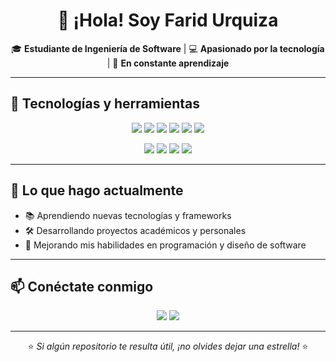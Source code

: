 <h1 align="center">👋 ¡Hola! Soy Farid Urquiza</h1>

<p align="center">
  🎓 <b>Estudiante de Ingeniería de Software</b> | 💻 <b>Apasionado por la tecnología</b> | 🚀 <b>En constante aprendizaje</b>
</p>

---

## 🚀 Tecnologías y herramientas

<p align="center">
  <img src="https://img.shields.io/badge/Python-3776AB?style=for-the-badge&logo=python&logoColor=white"/>
  <img src="https://img.shields.io/badge/C++-00599C?style=for-the-badge&logo=c%2B%2B&logoColor=white"/>
  <img src="https://img.shields.io/badge/Java-ED8B00?style=for-the-badge&logo=java&logoColor=white"/>
  <img src="https://img.shields.io/badge/C%23-239120?style=for-the-badge&logo=c-sharp&logoColor=white"/>
  <img src="https://img.shields.io/badge/JavaScript-F7DF1E?style=for-the-badge&logo=javascript&logoColor=black"/>
  <img src="https://img.shields.io/badge/MySQL-4479A1?style=for-the-badge&logo=mysql&logoColor=white"/>
</p>

<p align="center">
  <img src="https://img.shields.io/badge/Spring_Boot-6DB33F?style=for-the-badge&logo=springboot&logoColor=white"/>
  <img src="https://img.shields.io/badge/Angular-DD0031?style=for-the-badge&logo=angular&logoColor=white"/>
  <img src="https://img.shields.io/badge/React-20232A?style=for-the-badge&logo=react&logoColor=61DAFB"/>
  <img src="https://img.shields.io/badge/Jetpack_Compose-4285F4?style=for-the-badge&logo=android&logoColor=white"/>
</p>

---

## 📌 Lo que hago actualmente
- 📚 Aprendiendo nuevas tecnologías y frameworks
- 🛠 Desarrollando proyectos académicos y personales
- 🎯 Mejorando mis habilidades en programación y diseño de software

---

## 📫 Conéctate conmigo
<p align="center">
  <a href="https://linkedin.com/in/faridurquiza"><img src="https://img.shields.io/badge/LinkedIn-Farid%20Urquiza-blue?style=for-the-badge&logo=linkedin"/></a>
  <a href="https://github.com/urquizadev"><img src="https://img.shields.io/badge/GitHub-urquizadev-black?style=for-the-badge&logo=github"/></a>
</p>

---

<p align="center">
  ⭐ <i>Si algún repositorio te resulta útil, ¡no olvides dejar una estrella!</i> ⭐
</p>
